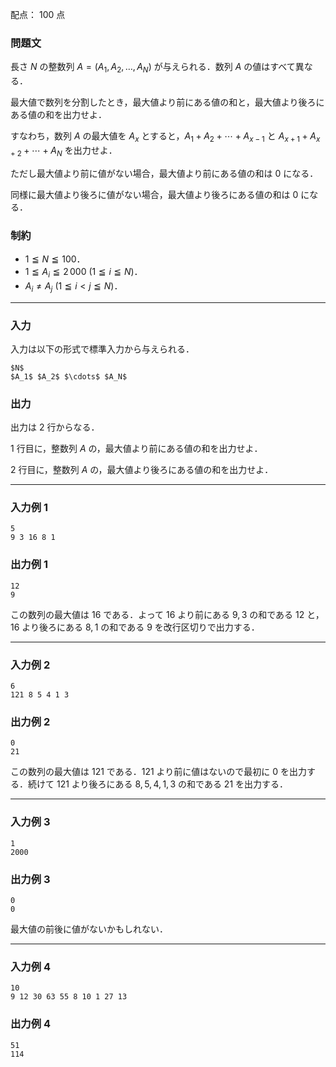 配点： $100$ 点

### 問題文
長さ $N$ の整数列 $A = (A_1, A_2, \ldots, A_N)$ が与えられる．数列 $A$ の値はすべて異なる．

最大値で数列を分割したとき，最大値より前にある値の和と，最大値より後ろにある値の和を出力せよ．

すなわち，数列 $A$ の最大値を $A_x$ とすると，$A_1 + A_2 + \cdots + A_{x - 1}$ と $A_{x + 1} + A_{x + 2} + \cdots +A_N$ を出力せよ．

ただし最大値より前に値がない場合，最大値より前にある値の和は $0$ になる．

同様に最大値より後ろに値がない場合，最大値より後ろにある値の和は $0$ になる．

### 制約
- $1 \leqq N \leqq 100$．
- $1 \leqq A_i \leqq 2\,000$ ($1 \leqq i \leqq N$)．
- $A_i \neq A_j$ ($1 \leqq i < j \leqq N$)．

---

### 入力
入力は以下の形式で標準入力から与えられる．

~~~
$N$
$A_1$ $A_2$ $\cdots$ $A_N$
~~~

### 出力
出力は $2$ 行からなる．

$1$ 行目に，整数列 $A$ の，最大値より前にある値の和を出力せよ．

$2$ 行目に，整数列 $A$ の，最大値より後ろにある値の和を出力せよ．

---

### 入力例 1
~~~
5
9 3 16 8 1
~~~

### 出力例 1
~~~
12
9
~~~

この数列の最大値は $16$ である．よって $16$ より前にある $9,3$ の和である $12$ と，$16$ より後ろにある $8,1$ の和である $9$ を改行区切りで出力する．

---

### 入力例 2
~~~
6
121 8 5 4 1 3
~~~

### 出力例 2
~~~
0
21
~~~

この数列の最大値は $121$ である．$121$ より前に値はないので最初に $0$ を出力する．続けて $121$ より後ろにある $8,5,4,1,3$ の和である $21$ を出力する．

---

### 入力例 3
~~~
1
2000
~~~

### 出力例 3
~~~
0
0
~~~

最大値の前後に値がないかもしれない．

---

### 入力例 4
~~~
10
9 12 30 63 55 8 10 1 27 13
~~~

### 出力例 4
~~~
51
114
~~~
